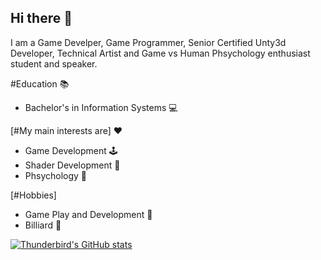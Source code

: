 ## Hi there 👋
I am a Game Develper, Game Programmer, Senior Certified Unty3d Developer, Technical Artist and Game vs Human Phsychology enthusiast student and speaker.

#Education 📚
- Bachelor's in Information Systems 💻

[#My main interests are] ❤️
- Game Development 🕹️
- Shader Development 🎨
- Phsychology 🧠

[#Hobbies]
- Game Play and Development 👀
- Billiard 🎱

[![Thunderbird's GitHub stats](https://github-readme-stats.vercel.app/api?username=hhthunderbird)](https://github.com/anuraghazra/github-readme-stats)
<!--
Game Develper, Game Programmer, Senior Certified Unty3d Developer, Technical Artist, Game vs Human Phsychology enthusiast student.
Here are some ideas to get you started:

- 🔭 I’m currently working on ...
- 🌱 I’m currently learning ...
- 👯 I’m looking to collaborate on ...
- 🤔 I’m looking for help with ...
- 💬 Ask me about ...
- 📫 How to reach me: ...
- 😄 Pronouns: ...
- ⚡ Fun fact: ...
-->
